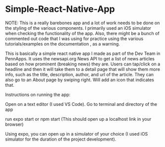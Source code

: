 # Simple-React-Native-App


NOTE: This is a really barebones app and a lot of work needs to be done on the styling of the various components. I primarily used an iOS simulator when checking the functionality of the app. Also, there might be a bunch of commented out code that I was using for practice using the various tutorials/examples on the documentation , as a warning.

This is basically a simple react native app I made as part of the Dev Team in PennApps. It uses the newsapi.org News API to get a list of news articles based on how prominent (breaking news) they are. Users can tap/click on a headline and then it will take them to a detail page that will show them more info, such as the title, description, author, and url of the article. They can also go to an About page by swiping right. Will add an icon that indicates that.


Instructions on running the app:

Open on a text editor (I used VS Code). 
Go to terminal and directory of the app

run expo start or npm start
(This should open up a localhost link in your browser)

Using expo, you can open up in a simulator of your choice (I used iOS simulator for the duration of the project development).
